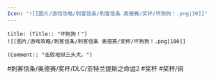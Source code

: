 ```yaml
---
Icon: "![[图片/游戏攻略/刺客信条/刺客信条 奥德赛/奖杯/坏狗狗！.png|30]]"
---
```

```ad-common-bronze-trophy
title: (Title:: "坏狗狗！")
![[图片/游戏攻略/刺客信条/刺客信条 奥德赛/奖杯/坏狗狗！.png|100]]

(Comment:: "击败地狱三头犬。")
```

#刺客信条/奥德赛/奖杯/DLC/亚特兰提斯之命运2 #奖杯 #奖杯/铜
